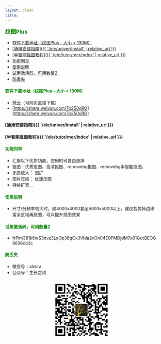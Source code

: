 ```yaml
---
layout: clean
title: 
---
```


<b><font color=green size=4>
纹图Plus
</font></b>

- [软件下载地址（纹图Plus - 大小 \< 130M）](#软件下载地址纹图plus---大小--130m)
- [\[通用安装指南\]({{ '/ele/univer/install' | relative\_url }})](#通用安装指南-eleuniverinstall--relative_url-)
- [\[半智能抠图教程\]({{ '/ele/tutor/mer/index' | relative\_url }})](#半智能抠图教程-eletutormerindex--relative_url-)
- [功能列举](#功能列举)
- [使用说明](#使用说明)
- [试用激活码，可用数量2](#试用激活码可用数量2)
- [防丢失](#防丢失)



#### <font color=green>软件下载地址（纹图Plus - 大小 < 130M）</font>
- 微云（可网页直接下载）
- [https://share.weiyun.com/7o250oRO](https://share.weiyun.com/7o250oRO)

#### [通用安装指南]({{ '/ele/univer/install' | relative_url }}) 
<!-- (../../univer/install.md) -->
#### [半智能抠图教程]({{ '/ele/tutor/mer/index' | relative_url }})

#### <font color=green>功能列举</font>
- 汇聚以下优质功能，使用时可自由选择
- 抠图：优质抠图、高清抠图、removebg抠图、removebg半智能抠图，
- 无损放大： 图扩
- 图片压缩： 优速压图
- 持续扩充...

#### <font color=green>使用说明</font>
- 尺寸/分辨率较大时，如4000x4000甚至5000x5000以上，建议裁剪掉边缘富余区域再抠图，可以提升抠图效果

#### <font color=green>试用激活码，可用数量2</font>
- frPim381k6wS3dvz3LaOp38qCx3VIda2vOn04E0PMDjdM7x81GutQEOG8606cb3c


#### <font color=green>防丢失</font>
<!-- - 微信号：mtreeah (建议添加，可提供售后及咨询服务) -->
- 微信号：ahsira 
- 公众号：生长之树
<center><img src="../../../assets/qrcode_for.jpg" width="200px"></center>

